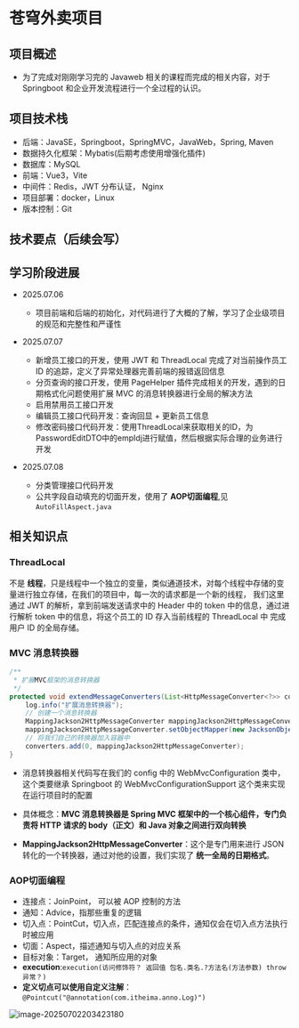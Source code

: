 # 苍穹外卖项目
## 项目概述
- 为了完成对刚刚学习完的 Javaweb 相关的课程而完成的相关内容，对于 Springboot 和企业开发流程进行一个全过程的认识。


## 项目技术栈
- 后端：JavaSE，Springboot，SpringMVC，JavaWeb，Spring, Maven
- 数据持久化框架：Mybatis(后期考虑使用增强化插件)
- 数据库：MySQL
- 前端：Vue3，Vite
- 中间件：Redis，JWT 分布认证， Nginx
- 项目部署：docker，Linux
- 版本控制：Git

## 技术要点（后续会写）

## 学习阶段进展

- 2025.07.06 
  - 项目前端和后端的初始化，对代码进行了大概的了解，学习了企业级项目的规范和完整性和严谨性

- 2025.07.07 
  - 新增员工接口的开发，使用 JWT 和 ThreadLocal 完成了对当前操作员工 ID 的追踪，定义了异常处理器完善前端的报错返回信息
  - 分页查询的接口开发，使用 PageHelper 插件完成相关的开发，遇到的日期格式化问题使用扩展 MVC 的消息转换器进行全局的解决方法
  - 启用禁用员工接口开发
  - 编辑员工接口代码开发：查询回显 + 更新员工信息
  - 修改密码接口代码开发：使用ThreadLocal来获取相关的ID，为PasswordEditDTO中的empIdj进行赋值，然后根据实际合理的业务进行开发
- 2025.07.08
  - 分类管理接口代码开发
  - 公共字段自动填充的切面开发，使用了 **AOP切面编程**,见 `AutoFillAspect.java`



## 相关知识点
### ThreadLocal
不是 **线程**，只是线程中一个独立的变量，类似通道技术，对每个线程中存储的变量进行独立存储，在我们的项目中，每一次的请求都是一个新的线程，
我们这里通过 JWT 的解析，拿到前端发送请求中的 Header 中的 token 中的信息，通过进行解析 token 中的信息，将这个员工的 ID 存入当前线程的 ThreadLocal 中
完成用户 ID 的全局存储。

### MVC 消息转换器

```java
/**
 * 扩展MVC框架的消息转换器
 */
protected void extendMessageConverters(List<HttpMessageConverter<?>> converters) {
    log.info("扩展消息转换器");
    // 创建一个消息转换器
    MappingJackson2HttpMessageConverter mappingJackson2HttpMessageConverter = new MappingJackson2HttpMessageConverter();
    mappingJackson2HttpMessageConverter.setObjectMapper(new JacksonObjectMapper());
    // 将我们自己的转换器加入容器中
    converters.add(0, mappingJackson2HttpMessageConverter);
}
```

- 消息转换器相关代码写在我们的 config 中的 WebMvcConfiguration 类中，这个类要继承 Springboot 的 WebMvcConfigurationSupport 这个类来实现在运行项目时的配置
- 具体概念：**MVC 消息转换器是 Spring MVC 框架中的一个核心组件，专门负责将 HTTP 请求的 body（正文）和 Java 对象之间进行双向转换**

- **MappingJackson2HttpMessageConverter**：这个是专门用来进行 JSON 转化的一个转换器，通过对他的设置，我们实现了 **统一全局的日期格式**。

### AOP切面编程

- 连接点：JoinPoint， 可以被 AOP 控制的方法
- 通知：Advice，指那些重复的逻辑
- 切入点：PointCut，切入点，匹配连接点的条件，通知仅会在切入点方法执行时被应用
- 切面：Aspect，描述通知与切入点的对应关系
- 目标对象：Target， 通知所应用的对象
- **execution**:`execution(访问修饰符？ 返回值 包名.类名.?方法名(方法参数) throw 异常？)`
- **定义切点可以使用自定义注解**：`@Pointcut("@annotation(com.itheima.anno.Log)")`

![image-20250702203423180](http://img.wiretender.top/img/20250702203423814.webp)
